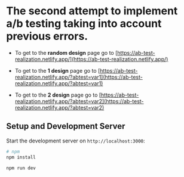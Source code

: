 # The second attempt to implement a/b testing taking into account previous errors.

- To get to the <b>random design</b> page go to
  [https://ab-test-realization.netlify.app/](https://ab-test-realization.netlify.app/)

- To get to the <b>1 design</b> page go to
  [https://ab-test-realization.netlify.app/?abtest=var1](https://ab-test-realization.netlify.app/?abtest=var1)

- To get to the <b>2 design</b> page go to
  [https://ab-test-realization.netlify.app/?abtest=var2](https://ab-test-realization.netlify.app/?abtest=var2)

## Setup and Development Server

Start the development server on `http://localhost:3000`:

```bash
# npm
npm install

npm run dev
```

